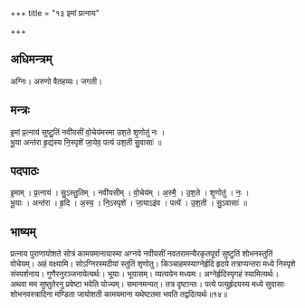 +++
title = "१३ इमां प्रत्नाय"

+++
## अधिमन्त्रम्
अग्निः। अरुणो वैतहव्यः। जगती।

## मन्त्रः
इ॒मां प्र॒त्नाय॑ सुष्टु॒तिं नवी॑यसीं वो॒चेय॑मस्मा उश॒ते शृ॒णोतु॑ नः ।  
भू॒या अन्त॑रा हृ॒द्य॑स्य नि॒स्पृशे॑ जा॒येव॒ पत्य॑ उश॒ती सु॒वासाः॑ ॥

## पदपाठः
इ॒माम् । प्र॒त्नाय॑ । सु॒ऽस्तु॒तिम् । नवी॑यसीम् । वो॒चेय॑म् । अ॒स्मै॒ । उ॒श॒ते । शृ॒णोतु॑ । नः॒ ।  
भू॒याः । अन्त॑रा । हृ॒दि । अ॒स्य॒ । नि॒ऽस्पृशे॑ । जा॒याऽइ॑व । पत्ये॑ । उ॒श॒ती । सु॒ऽवासाः॑ ॥

## भाष्यम्
प्रत्नाय पुराणायोशते सोत्रं कामयमानायास्मा अग्नये नवीयसीं नवतरामन्यैरकृतपूर्वां सुष्टुतिं शोभनस्तुतिं वोचेयम्। अहं वक्ष्यामि। सोऽग्निरस्मदीयां स्तुतिं शृणोतु। किञ्चाहमस्याग्नेर्हृदि हृदये तत्राप्यन्तरा मध्ये निस्पृशे संस्पर्शनाय। गुणैरनुरञ्जनायेत्यर्थः। भूयाः। भूयासम्। व्यत्ययेन मध्यमः। अग्नेर्हृदिस्पृगहं स्यामित्यर्थः। अथवा मम सुष्तुतेरनु प्रवेष्टा भवेति योज्यम्। समानमन्यत्। तत्र दृष्टान्तः। पत्ये पत्युर्हृदयस्य मध्ये सुवासाः शोभनवस्त्रादिना मण्डिता जायोशती कामयमाना यथेष्टतमा भवति तद्वदित्यर्थः॥१४॥